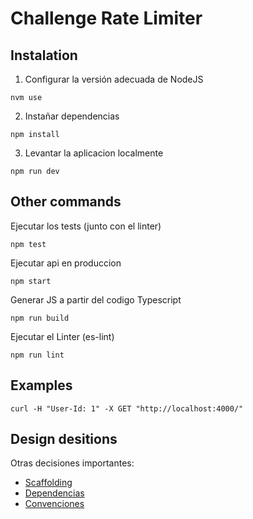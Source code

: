 # Challenge Rate Limiter

## Instalation
1. Configurar la versión adecuada de NodeJS
```
nvm use
```
2. Instañar dependencias
```
npm install
```
3. Levantar la aplicacion localmente
```
npm run dev
```
## Other commands
Ejecutar los tests (junto con el linter)
```
npm test
```
Ejecutar api en produccion
```
npm start
```
Generar JS a partir del codigo Typescript
```
npm run build
```
Ejecutar el Linter (es-lint)
```
npm run lint
```
## Examples
```curl
curl -H "User-Id: 1" -X GET "http://localhost:4000/"
```

## Design desitions

Otras decisiones importantes:
- [Scaffolding](docs/scaffolding.md)
- [Dependencias](docs/dependencies.md)
- [Convenciones](docs/conventions.md)
